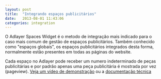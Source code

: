 ```yaml
---
layout: post
title:  "Integrando espaços publicitários"
date:   2013-08-01 11:43:06
categories: integration
---
```


O Adlayer Spaces Widget é o metodo de integração mais indicado para o caso mais comum de gestão de espaços publicitários. Também conhecido como "espaços globais", os espaços publicitários integrados desta forma, normalmente estão presentes em todas as páginas do website. 

Cada espaço no Adlayer pode receber um numero indeterminado de peças publicitárias e por padrão apenas uma peça publicitária é mostrada por vez (pageview).
[Veja um vídeo de demonstração](http://www.youtube.com/watch?v=qiDub8TupVo) ou a [documentação técnica](https://github.com/adlayer/javascript-api/blob/master/docs/widgets/spaces.md)